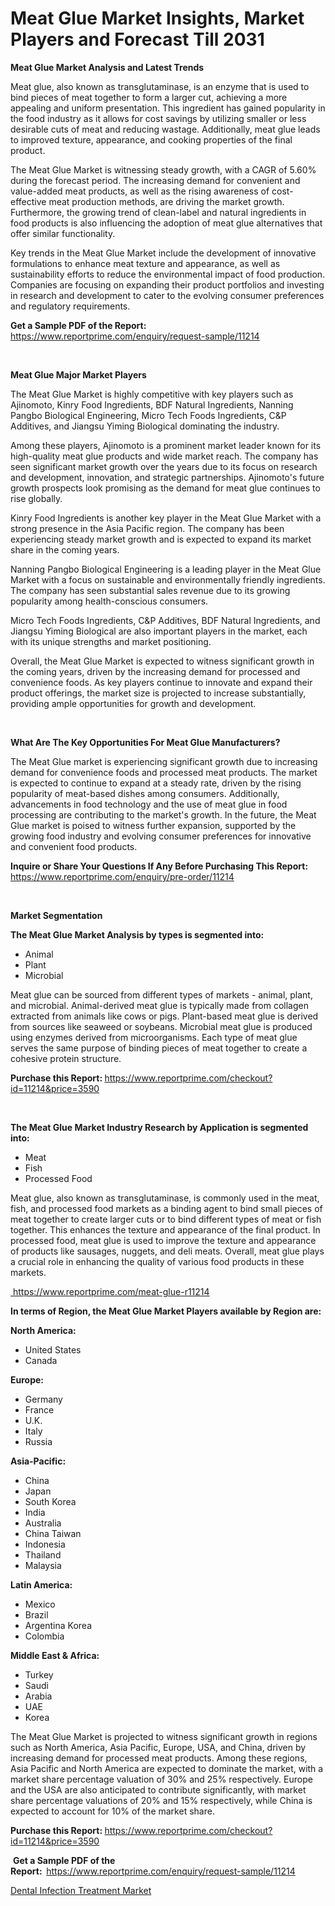 <p><h1>Meat Glue Market Insights, Market Players and Forecast Till 2031</h1></p><p><strong>Meat Glue Market Analysis and Latest Trends</strong></p>
<p><p>Meat glue, also known as transglutaminase, is an enzyme that is used to bind pieces of meat together to form a larger cut, achieving a more appealing and uniform presentation. This ingredient has gained popularity in the food industry as it allows for cost savings by utilizing smaller or less desirable cuts of meat and reducing wastage. Additionally, meat glue leads to improved texture, appearance, and cooking properties of the final product.</p><p>The Meat Glue Market is witnessing steady growth, with a CAGR of 5.60% during the forecast period. The increasing demand for convenient and value-added meat products, as well as the rising awareness of cost-effective meat production methods, are driving the market growth. Furthermore, the growing trend of clean-label and natural ingredients in food products is also influencing the adoption of meat glue alternatives that offer similar functionality.</p><p>Key trends in the Meat Glue Market include the development of innovative formulations to enhance meat texture and appearance, as well as sustainability efforts to reduce the environmental impact of food production. Companies are focusing on expanding their product portfolios and investing in research and development to cater to the evolving consumer preferences and regulatory requirements.</p></p>
<p><strong>Get a Sample PDF of the Report:&nbsp;</strong> <a href="https://www.reportprime.com/enquiry/request-sample/11214">https://www.reportprime.com/enquiry/request-sample/11214</a></p>
<p>&nbsp;</p>
<p><strong>Meat Glue Major Market Players</strong></p>
<p><p>The Meat Glue Market is highly competitive with key players such as Ajinomoto, Kinry Food Ingredients, BDF Natural Ingredients, Nanning Pangbo Biological Engineering, Micro Tech Foods Ingredients, C&P Additives, and Jiangsu Yiming Biological dominating the industry.</p><p>Among these players, Ajinomoto is a prominent market leader known for its high-quality meat glue products and wide market reach. The company has seen significant market growth over the years due to its focus on research and development, innovation, and strategic partnerships. Ajinomoto's future growth prospects look promising as the demand for meat glue continues to rise globally.</p><p>Kinry Food Ingredients is another key player in the Meat Glue Market with a strong presence in the Asia Pacific region. The company has been experiencing steady market growth and is expected to expand its market share in the coming years.</p><p>Nanning Pangbo Biological Engineering is a leading player in the Meat Glue Market with a focus on sustainable and environmentally friendly ingredients. The company has seen substantial sales revenue due to its growing popularity among health-conscious consumers.</p><p>Micro Tech Foods Ingredients, C&P Additives, BDF Natural Ingredients, and Jiangsu Yiming Biological are also important players in the market, each with its unique strengths and market positioning.</p><p>Overall, the Meat Glue Market is expected to witness significant growth in the coming years, driven by the increasing demand for processed and convenience foods. As key players continue to innovate and expand their product offerings, the market size is projected to increase substantially, providing ample opportunities for growth and development.</p></p>
<p>&nbsp;</p>
<p><strong>What Are The Key Opportunities For Meat Glue Manufacturers?</strong></p>
<p><p>The Meat Glue market is experiencing significant growth due to increasing demand for convenience foods and processed meat products. The market is expected to continue to expand at a steady rate, driven by the rising popularity of meat-based dishes among consumers. Additionally, advancements in food technology and the use of meat glue in food processing are contributing to the market's growth. In the future, the Meat Glue market is poised to witness further expansion, supported by the growing food industry and evolving consumer preferences for innovative and convenient food products.</p></p>
<p><strong>Inquire or Share Your Questions If Any Before Purchasing This Report:</strong> <a href="https://www.reportprime.com/enquiry/pre-order/11214">https://www.reportprime.com/enquiry/pre-order/11214</a></p>
<p>&nbsp;</p>
<p><strong>Market Segmentation</strong></p>
<p><strong>The Meat Glue Market Analysis by types is segmented into:</strong></p>
<p><ul><li>Animal</li><li>Plant</li><li>Microbial</li></ul></p>
<p><p>Meat glue can be sourced from different types of markets - animal, plant, and microbial. Animal-derived meat glue is typically made from collagen extracted from animals like cows or pigs. Plant-based meat glue is derived from sources like seaweed or soybeans. Microbial meat glue is produced using enzymes derived from microorganisms. Each type of meat glue serves the same purpose of binding pieces of meat together to create a cohesive protein structure.</p></p>
<p><strong>Purchase this Report:&nbsp;</strong><a href="https://www.reportprime.com/checkout?id=11214&price=3590">https://www.reportprime.com/checkout?id=11214&price=3590</a></p>
<p>&nbsp;</p>
<p><strong>The Meat Glue Market Industry Research by Application is segmented into:</strong></p>
<p><ul><li>Meat</li><li>Fish</li><li>Processed Food</li></ul></p>
<p><p>Meat glue, also known as transglutaminase, is commonly used in the meat, fish, and processed food markets as a binding agent to bind small pieces of meat together to create larger cuts or to bind different types of meat or fish together. This enhances the texture and appearance of the final product. In processed food, meat glue is used to improve the texture and appearance of products like sausages, nuggets, and deli meats. Overall, meat glue plays a crucial role in enhancing the quality of various food products in these markets.</p></p>
<p><a href="https://www.reportprime.com/meat-glue-r11214">&nbsp;https://www.reportprime.com/meat-glue-r11214</a></p>
<p><strong>In terms of Region, the Meat Glue Market Players available by Region are:</strong></p>
<p>
    <p> <strong> North America: </strong>
        <ul>
            <li>United States</li>
            <li>Canada</li>
        </ul>
        </p> 
    <p> <strong> Europe: </strong>
        <ul>
            <li>Germany</li>
            <li>France</li>
            <li>U.K.</li>
            <li>Italy</li>
            <li>Russia</li>
        </ul>
        </p> 
    <p> <strong> Asia-Pacific: </strong>
        <ul>
            <li>China</li>
            <li>Japan</li>
            <li>South Korea</li>
            <li>India</li>
            <li>Australia</li>
            <li>China Taiwan</li>
            <li>Indonesia</li>
            <li>Thailand</li>
            <li>Malaysia</li>
        </ul>
        </p> 
    <p> <strong> Latin America: </strong>
        <ul>
            <li>Mexico</li>
            <li>Brazil</li>
            <li>Argentina Korea</li>
            <li>Colombia</li>
        </ul>
        </p> 
    <p> <strong> Middle East & Africa: </strong>
        <ul>
            <li>Turkey</li>
            <li>Saudi</li>
            <li>Arabia</li>
            <li>UAE</li>
            <li>Korea</li>
        </ul>
    </p>
    </p>
<p><p>The Meat Glue Market is projected to witness significant growth in regions such as North America, Asia Pacific, Europe, USA, and China, driven by increasing demand for processed meat products. Among these regions, Asia Pacific and North America are expected to dominate the market, with a market share percentage valuation of 30% and 25% respectively. Europe and the USA are also anticipated to contribute significantly, with market share percentage valuations of 20% and 15% respectively, while China is expected to account for 10% of the market share.</p></p>
<p><strong>Purchase this Report: </strong><a href="https://www.reportprime.com/checkout?id=11214&price=3590">https://www.reportprime.com/checkout?id=11214&price=3590</a></p>
<p>&nbsp;<strong>Get a Sample PDF of the Report:&nbsp;&nbsp;</strong><a href="https://www.reportprime.com/enquiry/request-sample/11214">https://www.reportprime.com/enquiry/request-sample/11214</a></p>
<p><strong></strong></p>
<p><p><a href="https://github.com/susanjprice2023/Market-Research-Report-List-2/blob/main/dental-infection-treatment-market.md">Dental Infection Treatment Market</a></p></p>